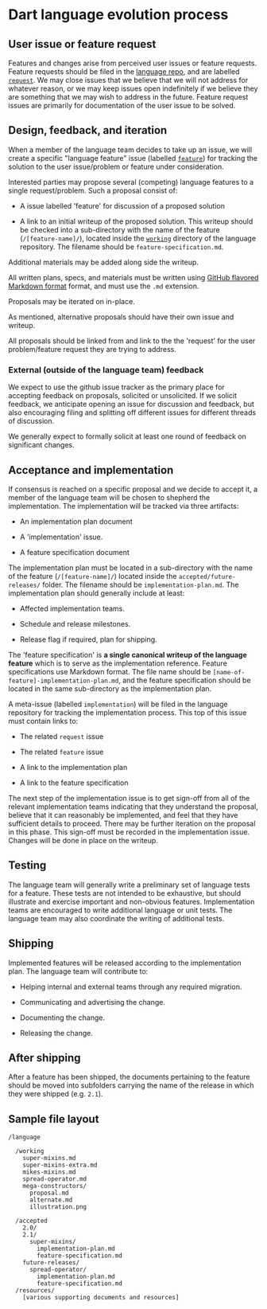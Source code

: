# Dart language evolution process

## User issue or feature request

Features and changes arise from perceived user issues or feature requests.
Feature requests should be filed in the [language
repo](https://github.com/dart-lang/language/issues/new?labels=request), and are
labelled [`request`](https://github.com/dart-lang/language/labels/request).
We may close issues that we believe that we will not
address for whatever reason, or we may keep issues open indefinitely if we
believe they are something that we may wish to address in the future. Feature
request issues are primarily for documentation of the user issue to be solved.

## Design, feedback, and iteration

When a member of the language team decides to take up an issue, we will create a
specific "language feature" issue (labelled [`feature`](https://github.com/dart-lang/language/labels/feature))
for tracking the solution to the user issue/problem or feature under consideration. 

Interested parties may propose several (competing) language features to a
single request/problem. Such a proposal consist of:

- A issue labelled 'feature' for discussion of a proposed solution

- A link to an initial writeup of the proposed solution. This writeup should be
checked into a sub-directory with the name of the feature (`/[feature-name]/`),
located inside the
[`working`](https://github.com/dart-lang/language/tree/master/working)
directory of the language repository. The filename should be `feature-specification.md`.

Additional materials may be added along side the writeup.

All written plans, specs, and materials must be written using [GitHub flavored
Markdown format](https://guides.github.com/features/mastering-markdown/#GitHub-flavored-markdown)
format, and must use the `.md` extension.

Proposals may be iterated on in-place.

As mentioned, alternative proposals should have their own issue and writeup.

All proposals should be linked from and link to the the 'request' for
the user problem/feature request they are trying to address.

### External (outside of the language team) feedback

We expect to use the github issue tracker as the primary place for accepting
feedback on proposals, solicited or unsolicited. If we solicit feedback, we
anticipate opening an issue for discussion and feedback, but also encouraging
filing and splitting off different issues for different threads of discussion.

We generally expect to formally solicit at least one round of feedback on
significant changes.

## Acceptance and implementation

If consensus is reached on a specific proposal and we decide to accept it, a
member of the language team will be chosen to shepherd the implementation.
The implementation will be tracked via three artifacts:

  - An implementation plan document

  - A 'implementation' issue.

  - A feature specification document

The implementation plan must be located in a sub-directory with the name of the
feature (`/[feature-name]/`) located inside the `accepted/future-releases/`
folder. The filename should be `implementation-plan.md`. The implementation
plan should generally include at least:

  - Affected implementation teams.

  - Schedule and release milestones.

  - Release flag if required, plan for shipping.

The 'feature specification' is **a single canonical writeup of the language
feature** which is to serve as the implementation reference. Feature
specifications use Markdown format. The file name should be
`[name-of-feature]-implementation-plan.md`, and the feature specification should
be located in the same sub-directory as the implementation plan.

A meta-issue (labelled `implementation`) will be filed in the language
repository for tracking the implementation process. This top of this issue must
contain links to:

  - The related `request` issue

  - The related `feature` issue

  - A link to the implementation plan

  - A link to the feature specification

The next step of the implementation issue is to get sign-off from all of the
relevant implementation teams indicating that they understand the proposal,
believe that it can reasonably be implemented, and feel that they have
sufficient details to proceed.  There may be further iteration on the proposal
in this phase. This sign-off must be recorded in the implementation issue.
Changes will be done in place on the writeup.

## Testing

The language team will generally write a preliminary set of language tests for a
feature.  These tests are not intended to be exhaustive, but should illustrate
and exercise important and non-obvious features.  Implementation teams are
encouraged to write additional language or unit tests.  The language team may
also coordinate the writing of additional tests.

## Shipping

Implemented features will be released according to the implementation plan.
The language team will contribute to:

  - Helping internal and external teams through any required migration.

  - Communicating and advertising the change.

  - Documenting the change.

  - Releasing the change.

## After shipping

After a feature has been shipped, the documents pertaining to the feature should
be moved into subfolders carrying the name of the release in which they were
shipped (e.g. `2.1`).

## Sample file layout

```
/language

  /working
    super-mixins.md
    super-mixins-extra.md
    mikes-mixins.md
    spread-operator.md
    mega-constructors/
      proposal.md
      alternate.md
      illustration.png

  /accepted
    2.0/
    2.1/
      super-mixins/
        implementation-plan.md
        feature-specification.md
    future-releases/
      spread-operator/
        implementation-plan.md
        feature-specification.md
  /resources/
    [various supporting documents and resources]
```

